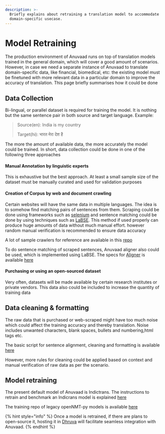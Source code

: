 ```yaml
---
description: >-
  Briefly explains about retraining a translation model to accommodate a
  domain-specific usecase.
---
```


# Model Retraining

The production environment of Anuvaad runs on top of translation models trained in the general domain, which will cover a good amount of scenarios. However, in case we need a separate instance of Anuvaad to translate domain-specific data, like financial, biomedical, etc: the existing model must be finetuned with more relevant data in a particular domain to improve the accuracy of translation. This page briefly summarises how it could be done

## Data Collection

Bi-lingual, or parallel dataset is required for training the model. It is nothing but the same sentence pair in both source and target language. Example:

> Source(en): India is my country
>
> Target(hi): भारत मेरा देश है

The more the amount of available data, the more accurately the model could be trained. In short, data collection could be done in one of the following three approaches

#### Manual Annotation by linguistic experts

This is exhaustive but the best approach. At least a small sample size of the dataset must be manually curated and used for validation purposes

#### Creation of Corpus by web and document crawling

Certain websites will have the same data in multiple languages. The idea is to somehow find matching pairs of sentences from them. Scraping could be done using frameworks such as [selenium](https://www.selenium.dev/) and sentence matching could be done by using techniques such as [LaBSE](https://huggingface.co/sentence-transformers/LaBSE). This method if used properly can produce huge amounts of data without much manual effort. however random manual verification is recommended to ensure data accuracy

A lot of sample crawlers for reference are available in this [repo](https://github.com/project-anuvaad/anuvaad-corpus-tools/tree/master)

To do sentence matching of scraped sentences, Anuvaad aligner also could be used, which is implemented using LaBSE. The specs for [Aligner](https://anuvaad.sunbird.org/use/service-contracts#aligner) is available [here](https://github.com/project-anuvaad/anuvaad/blob/master/anuvaad-etl/anuvaad-extractor/aligner/docs/etl-aligner-api-contract.yml)&#x20;

#### Purchasing or using an open-sourced dataset

Very often, datasets will be made available by certain research institutes or private vendors. This data also could be included to increase the quantity of training data

## Data cleaning & formatting

The raw data that is purchased or web-scraped might have too much noise which could affect the training accuracy and thereby translation. Noise includes unwanted characters, blank spaces, bullets and numbering,html tags etc.

The basic script for sentence alignment, cleaning and formatting is available [here](https://github.com/project-anuvaad/anuvaad-corpus-tools/tree/master/dataset-cleaner)&#x20;

However, more rules for cleaning could be applied based on context and manual verification of raw data as per the scenario.

## Model retraining

The present default model of Anuvaad is Indictrans. The instructions to retrain and benchmark an  Indicrans model is explained [here](https://github.com/AI4Bharat/indicTrans)

The training repo of legacy openNMT-py models is available [here](https://github.com/project-anuvaad/nmt-training)&#x20;

{% hint style="info" %}
Once a model is retrained, if there are plans to open-source it, hosting it in [Dhruva](https://dhruva.ai4bharat.org/) will facilitate seamless integration with Anuvaad.
{% endhint %}
